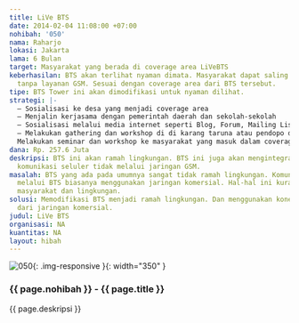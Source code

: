 ```yaml
---
title: LiVe BTS
date: 2014-02-04 11:08:00 +07:00
nohibah: '050'
nama: Raharjo
lokasi: Jakarta
lama: 6 Bulan
target: Masyarakat yang berada di coverage area LiVeBTS
keberhasilan: BTS akan terlihat nyaman dimata. Masyarakat dapat saling berkomunikasi
  tanpa layanan GSM. Sesuai dengan coverage area dari BTS tersebut.
tipe: BTS Tower ini akan dimodifikasi untuk nyaman dilihat.
strategi: |-
  – Sosialisasi ke desa yang menjadi coverage area
  – Menjalin kerjasama dengan pemerintah daerah dan sekolah-sekolah
  – Sosialisasi melalui media internet seperti Blog, Forum, Mailing List dan Sosial Media.
  – Melakukan gathering dan workshop di di karang taruna atau pendopo desa tentang manfaat internet dan layanan lainnya.
  Melakukan seminar dan workshop ke masyarakat yang masuk dalam coverage area dari LiVeBTS
dana: Rp. 257.6 Juta
deskripsi: BTS ini akan ramah lingkungan. BTS ini juga akan mengintegrasikan alat
  komunikasi seluler tidak melalui jaringan GSM.
masalah: BTS yang ada pada umumnya sangat tidak ramah lingkungan. Komunikasi yang
  melalui BTS biasanya menggunakan jaringan komersial. Hal-hal ini kurang baik bagi
  masyarakat dan lingkungan.
solusi: Memodifikasi BTS menjadi ramah lingkungan. Dan menggunakan koneksi selain
  dari jaringan komersial.
judul: LiVe BTS
organisasi: NA
kuantitas: NA
layout: hibah
---
```


![050](/static/img/hibahcms/050.png){: .img-responsive }{: width="350" }

### {{ page.nohibah }} - {{ page.title }}

{{ page.deskripsi }}
